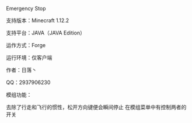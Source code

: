 Emergency Stop

支持版本：Minecraft 1.12.2

支持平台：JAVA（JAVA Edition）

运作方式：Forge

运行环境：仅客户端

作者：日落丶

QQ：2937906230

模组功能：

去除了行走和飞行的惯性，松开方向键便会瞬间停止
在模组菜单中有控制两者的开关
